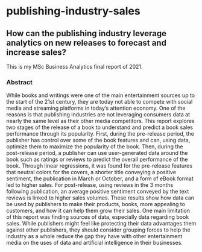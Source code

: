 # publishing-industry-sales

## How can the publishing industry leverage analytics on new releases to forecast and increase sales?

This is my MSc Business Analytics final report of 2021.

### Abstract

While books and writings were one of the main entertainment sources up to the start of the 21st century, they are today not able to compete with social media and streaming platforms in today’s attention economy. One of the reasons is that publishing industries are not leveraging consumers data at nearly the same level as their other media competitors.
This report explores two stages of the release of a book to understand and predict a book sales performance through its popularity. First, during the pre-release period, the publisher has control over some of the book features and can, using data, optimize them to maximize the popularity of the book. Then, during the post-release period, a publisher can use user-generated data around the book such as ratings or reviews to predict the overall performance of the book.
Through linear regressions, it was found for the pre-release features that neutral colors for the covers, a shorter title conveying a positive sentiment, the publication in March or October, and a form of eBook format led to higher sales. For post-release, using reviews in the 3 months following publication, an average positive sentiment conveyed by the text reviews is linked to higher sales volumes.
These results show how data can be used by publishers to make their products, books, more appealing to customers, and how it can help them grow their sales. One main limitation of this report was finding sources of data, especially data regarding book sales. While publishers might feel like protecting their data advantages them against other publishers, they should consider grouping forces to help the industry as a whole reduce the gap they have with other entertainment media on the uses of data and artificial intelligence in their businesses.

